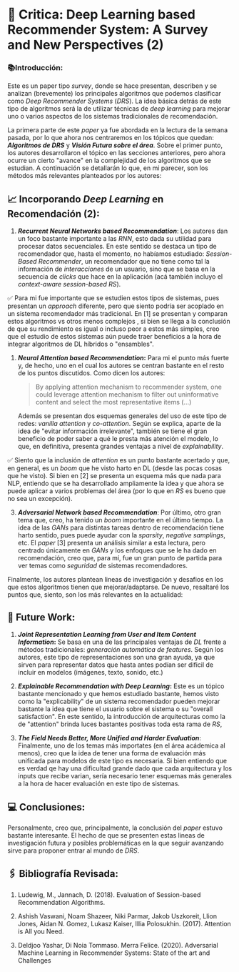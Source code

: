 # 📖 Critica: Deep Learning based Recommender System: A Survey and New Perspectives (2)
 
### 📚Introducción:

Este es un paper tipo *survey*, donde se hace presentan, describen y se analizan (brevemente) los principales algoritmos que podemos clasificar como *Deep Recommender Systems* (*DRS*). La idea básica detrás de este tipo de algoritmos será la de utilizar técnicas de *deep learning* para mejorar uno o varios aspectos de los sistemas tradicionales de recomendación.

La primera parte de este *paper* ya fue abordada en la lectura de la semana pasada, por lo que ahora nos centraremos en los tópicos que quedan: **_Algoritmos de DRS_** y **_Visión Futura sobre el área_**. Sobre el primer punto, los autores desarrollaron el tópico en las secciones anteriores, pero ahora ocurre un cierto "avance" en la complejidad de los algoritmos que se estudian. A continuación se detallarán lo que, en mi parecer, son los métodos más relevantes planteados por los autores: 

## 📈 Incorporando *Deep Learning* en Recomendación (2):

1. **_Recurrent Neural Networks based Recommendation_**: 
Los autores dan un foco bastante importante a las _RNN_, esto dada su utilidad para procesar datos secuenciales. En este sentido se destaca un tipo de recomendador que, hasta el momento, no habíamos estudiado: *Session-Based Recommender*, un recomendador que no tiene como tal la información de *interacciones* de un usuario, sino que se basa en la secuencia de *clicks* que hace en la aplicación (acá también incluyo el *context-aware session-based RS*).

✅ Para mi fue importante que se estudien estos tipos de sistemas, pues presentan un *approach* diferente, pero que siento podría ser acoplado en un sistema recomendador más tradicional. En [1] se presentan y comparan estos algoritmos vs otros menos complejos , si bien se llega a la conclusión de que su rendimiento es igual o incluso peor a estos más simples, creo que el estudio de estos sistemas aún puede traer beneficios a la hora de integrar algoritmos de DL híbridos o "ensambles".

1. **_Neural Attention based Recommendation_:** Para mi el punto más fuerte y, de hecho, uno en el cual los autores se centran bastante en el resto de los puntos discutidos. Como dicen los autores:
   
   > By applying attention mechanism to recommender system, one could leverage attention mechanism to filter out uninformative content and select the most representative items (...)

    Además se presentan dos esquemas generales del uso de este tipo de redes: *vanilla attention* y *co-attention*. Según se explica, aparte de la idea de "evitar información irrelevante", también se tiene el gran beneficio de poder saber a qué le presta más atención el modelo, lo que, en definitiva, presenta grandes ventajas a nivel de *explainability*.

✅ Siento que la inclusión de _attention_ es un punto bastante acertado y que, en general, es un _boom_ que he visto harto en DL (desde las pocas cosas que he visto). Si bien en [2] se presenta un esquema más que nada para NLP, entiendo que se ha desarrollado ampliamente la idea y que ahora se puede aplicar a varios problemas del área (por lo que en _RS_ es bueno que no sea un excepción).

3. **_Adversarial Network based Recommendation_**:
Por último, otro gran tema que, creo, ha tenido un *boom* importante en el último tiempo. La idea de las *GANs* para distintas tareas dentro de recomendación tiene harto sentido, pues puede ayudar con la *sparsity*, *negative samplings*, etc. El *paper* [3] presenta un análisis similar a esta lectura, pero centrado únicamente en _GANs_ y los enfoques que se le ha dado en recomendación, creo que, para mí, fue un gran punto de partida para ver temas como *seguridad* de sistemas recomendadores.

Finalmente, los autores plantean lineas de investigación y desafios en los que estos algoritmos tienen que mejorar/adaptarse. De nuevo, resaltaré los puntos que, siento, son los más relevantes en la actualidad:

## 🎹 Future Work:

1. **_Joint Representation Learning from User and Item Content Information_:** Se basa en una de las principales ventajas de _DL_ frente a métodos tradicionales: _generación automática de features_. Según los autores, este tipo de representaciones son una gran ayuda, ya que sirven para representar datos que hasta antes podían ser dificil de incluir en modelos (imágenes, texto, sonido, etc.) 

2. **_Explainable Recommendation with Deep Learning_:** Este es un tópico bastante mencionado y que hemos estudiado bastante, hemos visto como la "explicability" de un sistema recomendador pueden mejorar bastante la idea que tiene el usuario sobre el sistema o su "overall satisfaction". En este sentido, la introducción de arquitecturas como la de "attention" brinda luces bastantes positivas toda esta rama de _RS_,

3. **_The Field Needs Better, More Unified and Harder Evaluation_**: Finalmente, uno de los temas más importates (en el área acádemica al menos), creo que la idea de tener una forma de evaluación más unificada para modelos de este tipo es necesaria. Si bien entiendo que es verdad qe hay una dificultad grande dado que cada arquitectura y los inputs que recibe varian, sería necesario tener esquemas más generales a la hora de hacer evaluación en este tipo de sistemas.

## 💻 Conclusiones:

Personalmente, creo que, principalmente, la conclusión del *paper* estuvo bastante interesante. El hecho de que se presenten estas lineas de investigación futura y posibles problemáticas en la que seguir avanzando sirve para proponer entrar al mundo de _DRS_. 

## 🖇 Bibliografía Revisada:

1. Ludewig, M., Jannach, D. (2018). Evaluation of Session-based Recommendation Algorithms.
   
2. Ashish Vaswani, Noam Shazeer, Niki Parmar, Jakob Uszkoreit, Llion Jones, Aidan N. Gomez, Lukasz Kaiser, Illia Polosukhin. (2017). Attention is All you Need.

3. Deldjoo Yashar, Di Noia Tommaso. Merra Felice. (2020). Adversarial Machine Learning in Recommender Systems: State of the art and Challenges
